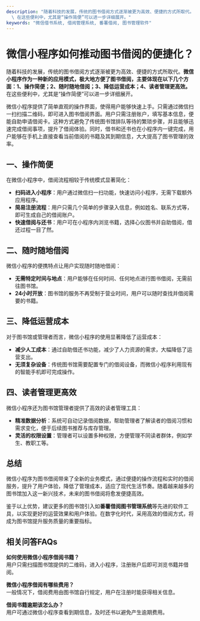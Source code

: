 ```yaml
---
description: "随着科技的发展，传统的图书借阅方式逐渐被更为高效、便捷的方式所取代。**微信小程序作为一种新的应用模式，极大地方便了图书借阅，主要体现在以下几个方面：1、操作简便；2、随时随地借阅；3、降低运营成本；4、读者管理更高效。**\
  \ 在这些便利中，尤其是“操作简便”可以进一步详细展开。"
keywords: "微信借书系统, 借阅管理系统, 番薯借阅, 图书管理软件"
---
```

# 微信小程序如何推动图书借阅的便捷化？

随着科技的发展，传统的图书借阅方式逐渐被更为高效、便捷的方式所取代。**微信小程序作为一种新的应用模式，极大地方便了图书借阅，主要体现在以下几个方面：1、操作简便；2、随时随地借阅；3、降低运营成本；4、读者管理更高效。** 在这些便利中，尤其是“操作简便”可以进一步详细展开。

微信小程序提供了简单直观的操作界面，使得用户能够快速上手。只需通过微信扫一扫扫描二维码，即可进入图书借阅界面。用户只需注册账户，填写基本信息，便能自助申请借阅卡。这种方式避免了传统图书馆排队等待的繁琐步骤，并且能够迅速完成借阅事项，提升了借阅体验。同时，借书和还书也在小程序内一键完成，用户能够在手机上直接查看当前借阅的书籍及其到期信息，大大提高了图书管理的效率。

## **一、操作简便**

在微信小程序中，借阅流程相较于传统模式显著简化：

- **扫码进入小程序**：用户通过微信扫一扫功能，快速访问小程序，无需下载额外应用程序。
- **简易注册流程**：用户只需几个简单的步骤录入信息，例如姓名、联系方式等，即可生成自己的借阅账户。
- **快速借阅与还书**：用户可在小程序内浏览书籍，选择心仪图书并自助借阅，借还过程一目了然。

## **二、随时随地借阅**

微信小程序的便携特点让用户实现随时随地借阅：

- **无需特定时间与地点**：用户能够在任何时间、任何地点进行图书借阅，无需前往图书馆。
- **24小时开放**：图书馆的服务不再受制于营业时间，用户可以随时查找并借阅需要的书籍。

## **三、降低运营成本**

对于图书馆或管理者而言，微信小程序的使用显著降低了运营成本：

- **减少人工成本**：通过自助借还书功能，减少了人力资源的需求，大幅降低了运营支出。
- **无须复杂设备**：传统图书馆需要配置专门的借阅设备，而微信小程序利用现有的智能手机即可完成操作。

## **四、读者管理更高效**

微信小程序还为图书馆管理者提供了高效的读者管理工具：

- **精准数据分析**：系统可自动记录借阅数据，帮助管理者了解读者的借阅习惯和需求变化，便于后续图书推荐与库存管理。
- **灵活的权限设置**：管理者可以设置多种权限，方便管理不同读者群体，例如学生、教职工等。

## **总结**

微信小程序为图书借阅带来了全新的业务模式，通过便捷的操作流程和实时的借阅服务，提升了用户体验，降低了管理成本，适应了现代生活节奏。随着越来越多的图书馆加入这一新兴技术，未来的图书借阅将愈发便捷高效。

鉴于以上优势，建议更多的图书馆引入如**番薯借阅图书管理系统**等先进的软件工具，以实现更好的运营效果和用户体验。在数字化时代，采用高效的借阅方式，将成为图书馆提升服务质量的重要指标。

## 相关问答FAQs

**如何使用微信小程序借阅书籍？**  
用户只需扫描图书馆提供的二维码，进入小程序，注册账户后即可浏览书籍并借阅。

**微信小程序借阅有哪些费用？**  
一般情况下，借阅费用由图书馆自行规定，用户在注册时能获得相关信息。

**借阅书籍逾期该怎么办？**  
用户可通过微信小程序查看到期信息，及时还书以避免产生逾期费用。
